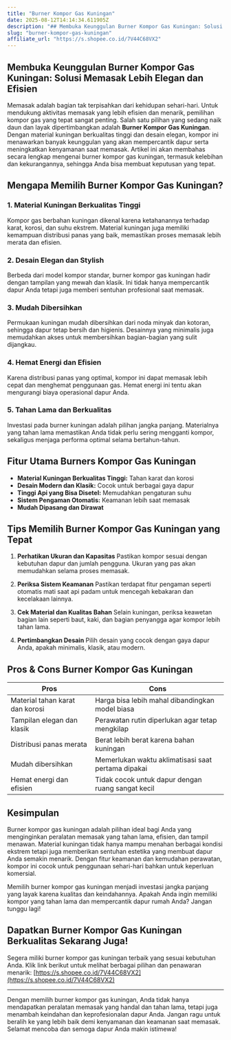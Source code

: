 ```yaml
---
title: "Burner Kompor Gas Kuningan"
date: 2025-08-12T14:14:34.611905Z
description: "## Membuka Keunggulan Burner Kompor Gas Kuningan: Solusi Memasak Lebih Elegan dan Efisien..."
slug: "burner-kompor-gas-kuningan"
affiliate_url: "https://s.shopee.co.id/7V44C68VX2"
---
```

## Membuka Keunggulan Burner Kompor Gas Kuningan: Solusi Memasak Lebih Elegan dan Efisien

Memasak adalah bagian tak terpisahkan dari kehidupan sehari-hari. Untuk mendukung aktivitas memasak yang lebih efisien dan menarik, pemilihan kompor gas yang tepat sangat penting. Salah satu pilihan yang sedang naik daun dan layak dipertimbangkan adalah **Burner Kompor Gas Kuningan**. Dengan material kuningan berkualitas tinggi dan desain elegan, kompor ini menawarkan banyak keunggulan yang akan mempercantik dapur serta meningkatkan kenyamanan saat memasak. Artikel ini akan membahas secara lengkap mengenai burner kompor gas kuningan, termasuk kelebihan dan kekurangannya, sehingga Anda bisa membuat keputusan yang tepat.

## Mengapa Memilih Burner Kompor Gas Kuningan?

### 1. Material Kuningan Berkualitas Tinggi
Kompor gas berbahan kuningan dikenal karena ketahanannya terhadap karat, korosi, dan suhu ekstrem. Material kuningan juga memiliki kemampuan distribusi panas yang baik, memastikan proses memasak lebih merata dan efisien.

### 2. Desain Elegan dan Stylish
Berbeda dari model kompor standar, burner kompor gas kuningan hadir dengan tampilan yang mewah dan klasik. Ini tidak hanya mempercantik dapur Anda tetapi juga memberi sentuhan profesional saat memasak.

### 3. Mudah Dibersihkan
Permukaan kuningan mudah dibersihkan dari noda minyak dan kotoran, sehingga dapur tetap bersih dan higienis. Desainnya yang minimalis juga memudahkan akses untuk membersihkan bagian-bagian yang sulit dijangkau.

### 4. Hemat Energi dan Efisien
Karena distribusi panas yang optimal, kompor ini dapat memasak lebih cepat dan menghemat penggunaan gas. Hemat energi ini tentu akan mengurangi biaya operasional dapur Anda.

### 5. Tahan Lama dan Berkualitas
Investasi pada burner kuningan adalah pilihan jangka panjang. Materialnya yang tahan lama memastikan Anda tidak perlu sering mengganti kompor, sekaligus menjaga performa optimal selama bertahun-tahun.

## Fitur Utama Burners Kompor Gas Kuningan

- **Material Kuningan Berkualitas Tinggi:** Tahan karat dan korosi
- **Desain Modern dan Klasik:** Cocok untuk berbagai gaya dapur
- **Tinggi Api yang Bisa Disetel:** Memudahkan pengaturan suhu
- **Sistem Pengaman Otomatis:** Keamanan lebih saat memasak
- **Mudah Dipasang dan Dirawat**

## Tips Memilih Burner Kompor Gas Kuningan yang Tepat

1. **Perhatikan Ukuran dan Kapasitas**
Pastikan kompor sesuai dengan kebutuhan dapur dan jumlah pengguna. Ukuran yang pas akan memudahkan selama proses memasak.

2. **Periksa Sistem Keamanan**
Pastikan terdapat fitur pengaman seperti otomatis mati saat api padam untuk mencegah kebakaran dan kecelakaan lainnya.

3. **Cek Material dan Kualitas Bahan**
Selain kuningan, periksa keawetan bagian lain seperti baut, kaki, dan bagian penyangga agar kompor lebih tahan lama.

4. **Pertimbangkan Desain**
Pilih desain yang cocok dengan gaya dapur Anda, apakah minimalis, klasik, atau modern.

## Pros & Cons Burner Kompor Gas Kuningan

| **Pros** | **Cons** |
|------------------------------|------------------------------|
| Material tahan karat dan korosi | Harga bisa lebih mahal dibandingkan model biasa |
| Tampilan elegan dan klasik | Perawatan rutin diperlukan agar tetap mengkilap |
| Distribusi panas merata | Berat lebih berat karena bahan kuningan |
| Mudah dibersihkan | Memerlukan waktu aklimatisasi saat pertama dipakai |
| Hemat energi dan efisien | Tidak cocok untuk dapur dengan ruang sangat kecil |

## Kesimpulan

Burner kompor gas kuningan adalah pilihan ideal bagi Anda yang menginginkan peralatan memasak yang tahan lama, efisien, dan tampil menawan. Material kuningan tidak hanya mampu menahan berbagai kondisi ekstrem tetapi juga memberikan sentuhan estetika yang membuat dapur Anda semakin menarik. Dengan fitur keamanan dan kemudahan perawatan, kompor ini cocok untuk penggunaan sehari-hari bahkan untuk keperluan komersial.

Memilih burner kompor gas kuningan menjadi investasi jangka panjang yang layak karena kualitas dan keindahannya. Apakah Anda ingin memiliki kompor yang tahan lama dan mempercantik dapur rumah Anda? Jangan tunggu lagi!

## Dapatkan Burner Kompor Gas Kuningan Berkualitas Sekarang Juga!

Segera miliki burner kompor gas kuningan terbaik yang sesuai kebutuhan Anda. Klik link berikut untuk melihat berbagai pilihan dan penawaran menarik: [https://s.shopee.co.id/7V44C68VX2](https://s.shopee.co.id/7V44C68VX2)

---

Dengan memilih burner kompor gas kuningan, Anda tidak hanya mendapatkan peralatan memasak yang handal dan tahan lama, tetapi juga menambah keindahan dan keprofesionalan dapur Anda. Jangan ragu untuk beralih ke yang lebih baik demi kenyamanan dan keamanan saat memasak. Selamat mencoba dan semoga dapur Anda makin istimewa!